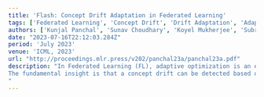 ```yaml
---
title: 'Flash: Concept Drift Adaptation in Federated Learning'
tags: ['Federated Learning', 'Concept Drift', 'Drift Adaptation', 'Adaptive Optimization']
authors: ['Kunjal Panchal', 'Sunav Choudhary', 'Koyel Mukherjee', 'Subrata Mitra', 'Somdeb Sarkhel', 'Saayan Mitra', 'Hui Guan']
date: "2023-07-16T22:12:03.284Z"
period: 'July 2023'
venue: 'ICML, 2023'
url: "http://proceedings.mlr.press/v202/panchal23a/panchal23a.pdf"
description: "In Federated Learning (FL), adaptive optimization is an effective approach to addressing the statistical heterogeneity issue but cannot adapt quickly to concept drifts. In this work, we propose a novel adaptive optimizer called Flash that simultaneously addresses both statistical heterogeneity and the concept drift issues. 
The fundamental insight is that a concept drift can be detected based on the magnitude of parameter updates that are required to fit the global model to each participating client's local data distribution. Flash uses a two-pronged approach that synergizes client-side early-stopping  training to facilitate detection of concept drifts and the server-side drift-aware adaptive optimization to effectively adjust effective learning rate. We theoretically prove that Flash matches the convergence rate of state-of-the-art adaptive optimizers and further empirically evaluate the efficacy of Flash on a variety of FL benchmarks using different concept drift settings. 
"
---   
```



